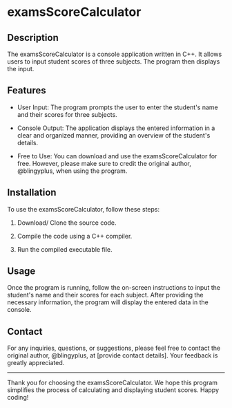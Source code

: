 # examsScoreCalculator

## Description

The examsScoreCalculator is a console application written in C++. It allows users to input student scores of three subjects. The program then displays the input.

## Features

- User Input: The program prompts the user to enter the student's name and their scores for three subjects.

- Console Output: The application displays the entered information in a clear and organized manner, providing an overview of the student's details.

- Free to Use: You can download and use the examsScoreCalculator for free. However, please make sure to credit the original author, @blingyplus, when using the program.

## Installation

To use the examsScoreCalculator, follow these steps:

1. Download/ Clone the source code.

2. Compile the code using a C++ compiler.

3. Run the compiled executable file.

## Usage

Once the program is running, follow the on-screen instructions to input the student's name and their scores for each subject. After providing the necessary information, the program will display the entered data in the console.

## Contact

For any inquiries, questions, or suggestions, please feel free to contact the original author, @blingyplus, at [provide contact details]. Your feedback is greatly appreciated.

---

Thank you for choosing the examsScoreCalculator. We hope this program simplifies the process of calculating and displaying student scores. Happy coding!
